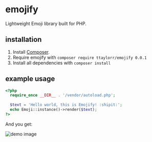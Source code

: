 # emojify

Lightweight Emoji library built for PHP.

## installation

1. Install [Composer](https://getcomposer.org).
2. Require emojify with `composer require ttaylorr/emojify 0.0.1`
3. Install all dependencies with `composer install`

## example usage

```php
<?php
  require_once __DIR__ . '/vendor/autoload.php';
  
  $text = 'Hello world, this is Emojify! :shipit:';
  echo Emoji::instance()->render($text);
?>
```

And you get:

![demo image](http://puu.sh/8ai3X.png)

